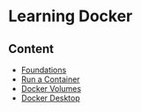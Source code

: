 # Learning Docker

## Content

- [Foundations](foundations.md)
- [Run a Container](run-a-container.md)
- [Docker Volumes](docker-volumes.md)
- [Docker Desktop](docker-desktop.md)